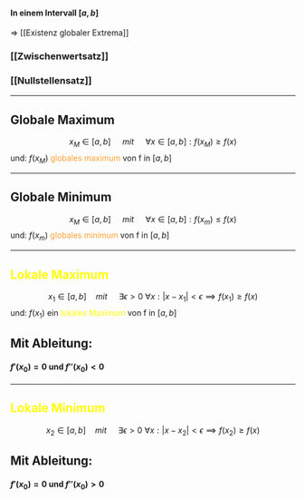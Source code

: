 #### In einem Intervall $[a,b]$
=> [[Existenz globaler Extrema]]

### [[Zwischenwertsatz]]
### [[Nullstellensatz]]

---
## Globale Maximum
$$
x_{M}\in [a,b] \quad \ mit\ \quad \forall x\in[a,b]:f(x_{M})\geq f(x)
$$
und: $f(x_{M})$ <span style="color:#ffa033">globales maximum</span> von f in $[a,b]$

---
## Globale Minimum
$$
x_{M}\in [a,b] \quad \ mit\ \quad \forall x\in[a,b]:f(x_{m})\leq f(x)
$$
und: $f(x_{m})$ <span style="color:#ffa033">globales minimum</span> von f in $[a,b]$

---

## <span style="color:#ffff00">Lokale Maximum</span>
$$
x_{1}\in [a,b] \quad mit\ \quad \exists \epsilon>0 \  \forall x: |x-x_{1}|<\epsilon\implies f(x_{1})\geq f(x)
$$
und: $f(x_{1})$ ein <span style="color:#ffff00">lokales Maximum</span> von f in $[a,b]$

## Mit Ableitung:
#### $f'(x_{0})=0$ und $f''(x_{0})<0$

---
## <span style="color:#ffff00">Lokale Minimum</span>
$$
x_{2}\in [a,b] \quad mit\ \quad \exists \epsilon>0 \  \forall x: |x-x_{2}|<\epsilon\implies f(x_{2})\geq f(x)
$$
## Mit Ableitung:
#### $f'(x_{0})=0$ und $f''(x_{0})>0$
